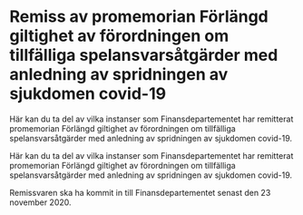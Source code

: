 # Remiss av promemorian Förlängd giltighet av förordningen om tillfälliga spelansvarsåtgärder med anledning av spridningen av sjukdomen covid-19

Här kan du ta del av vilka instanser som Finansdepartementet har remitterat promemorian Förlängd giltighet av förordningen om tillfälliga spelansvarsåtgärder med anledning av spridningen av sjukdomen covid-19.

Här kan du ta del av vilka instanser som Finansdepartementet har remitterat promemorian Förlängd giltighet av förordningen om tillfälliga spelansvarsåtgärder med anledning av spridningen av sjukdomen covid-19.

Remissvaren ska ha kommit in till Finansdepartementet senast den
23 november 2020.
